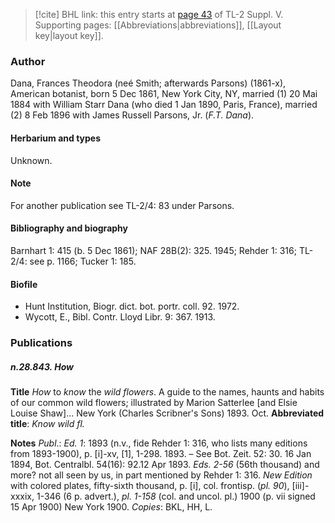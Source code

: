 > [!cite] BHL link: this entry starts at [page 43](https://www.biodiversitylibrary.org/item/103833#page/55/mode/1up) of TL-2 Suppl. V.
> Supporting pages: [[Abbreviations|abbreviations]], [[Layout key|layout key]].

### Author

Dana, Frances Theodora (neé Smith; afterwards Parsons) (1861-x), American botanist, born 5 Dec 1861, New York City, NY, married (1) 20 Mai 1884 with William Starr Dana (who died 1 Jan 1890, Paris, France), married (2) 8 Feb 1896 with James Russell Parsons, Jr. (*F.T. Dana*).

#### Herbarium and types

Unknown.

#### Note

For another publication see TL-2/4: 83 under Parsons.

#### Bibliography and biography

Barnhart 1: 415 (b. 5 Dec 1861); NAF 28B(2): 325. 1945; Rehder 1: 316; TL-2/4: see p. 1166; Tucker 1: 185.

#### Biofile

- Hunt Institution, Biogr. dict. bot. portr. coll. 92. 1972.
- Wycott, E., Bibl. Contr. Lloyd Libr. 9: 367. 1913.

### Publications

##### n.28.843. How

**Title**
*How* to *know* the *wild flowers*. A guide to the names, haunts and habits of our common wild flowers; illustrated by Marion Satterlee \[and Elsie Louise Shaw\]... New York (Charles Scribner's Sons) 1893. Oct.
**Abbreviated title**: *Know wild fl.*

**Notes**
*Publ*.: *Ed. 1*: 1893 (n.v., fide Rehder 1: 316, who lists many editions from 1893-1900), p. \[i\]-xv, \[1\], 1-298. 1893. – See Bot. Zeit. 52: 30. 16 Jan 1894, Bot. Centralbl. 54(16): 92.12 Apr 1893.
*Eds. 2-56* (56th thousand) and more? not all seen by us, in part mentioned by Rehder 1: 316.
*New Edition* with colored plates, fifty-sixth thousand, p. \[i\], col. frontisp. (*pl. 90*), \[iii\]-xxxix, 1-346 (6 p. advert.), *pl. 1-158* (col. and uncol. pl.) 1900 (p. vii signed 15 Apr 1900) New York 1900. *Copies*: BKL, HH, L.

